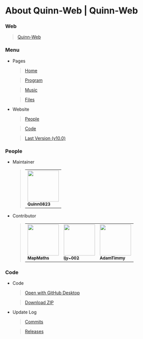 # About Quinn-Web | Quinn-Web
### Web
> [Quinn-Web](https://Quinn0823.github.io)
### Menu
- Pages
  > [Home](https://quinn0823.github.io/home.html)

  > [Program](https://quinn0823.github.io/program.html)

  > [Music](https://quinn0823.github.io/music.html)

  > [Files](https://quinn0823.github.io/files.html)
- Website
  > [People](https://quinn0823.github.io/people.html)

  > [Code](https://quinn0823.github.io/code.html)

  > [Last Version (v10.0)](https://quinn0823.github.io/h_versions/v10.0/)

### People
- Maintainer
  > <table>
    <tbody>
      <tr>
        <td>
          <a href="https://github.com/Quinn0823" target="_blank"><img src="https://avatars.githubusercontent.com/u/68278999?&v=4" width="100px;"><br><sub><b>Quinn0823</b></sub></a>
        </td>
      </tr>
    </tbody>
  </table>
- Contributor
  > <table>
    <tbody>
      <tr>
        <td>
          <a href="https://github.com/MapMaths" target="_blank"><img src="https://avatars.githubusercontent.com/u/62785981?v=4" width="100px;"><br><sub><b>MapMaths</b></sub></a>
        </td>
        <td>
          <a href="https://github.com/ljy-002" target="_blank"><img src="https://avatars.githubusercontent.com/u/63292034?v=4" width="100px;"><br><sub><b>ljy-002</b></sub></a>
        </td>
        <td>
          <a href="https://github.com/Adamtimmy" target="_blank"><img src="https://avatars.githubusercontent.com/u/64662299?v=4" width="100px;"><br><sub><b>AdamTimmy</b></sub></a>
        </td>
      </tr>
    </tbody>
  </table>

### Code
- Code
  > [Open with GitHub Desktop](//openRepo/https://github.com/Quinn0823/Quinn0823.github.io)

  > [Download ZIP](https://github.com/Quinn0823/Quinn0823.github.io/archive/main.zip)
- Update Log
  > [Commits](https://github.com/Quinn0823/Quinn0823.github.io/commits)

  > [Releases](https://github.com/Quinn0823/Quinn0823.github.io/releases)
